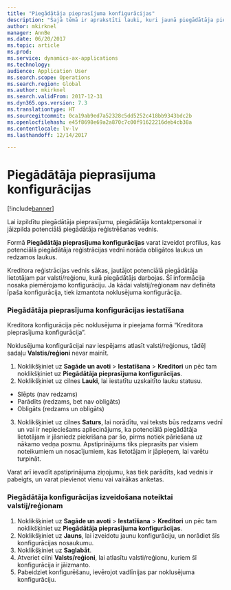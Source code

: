 ```yaml
---
title: "Piegādātāja pieprasījuma konfigurācijas"
description: "Šajā tēmā ir aprakstīti lauki, kuri jaunā piegādātāja pieprasījumā ir jāaizpilda obligāti."
author: mkirknel
manager: AnnBe
ms.date: 06/20/2017
ms.topic: article
ms.prod: 
ms.service: dynamics-ax-applications
ms.technology: 
audience: Application User
ms.search.scope: Operations
ms.search.region: Global
ms.author: mkirknel
ms.search.validFrom: 2017-12-31
ms.dyn365.ops.version: 7.3
ms.translationtype: HT
ms.sourcegitcommit: 0ca19ab9ed7a52328c5dd5252c418bb9343bdc2b
ms.openlocfilehash: e45f8698e69a2a870c7c00f91622216deb4cb38a
ms.contentlocale: lv-lv
ms.lasthandoff: 12/14/2017

---
```


# <a name="vendor-request-configurations"></a>Piegādātāja pieprasījuma konfigurācijas
[!include[banner](../includes/banner.md)]

Lai izpildītu piegādātāja pieprasījumu, piegādātāja kontaktpersonai ir jāizpilda potenciālā piegādātāja reģistrēšanas vednis.

Formā **Piegādātāja pieprasījuma konfigurācijas** varat izveidot profilus, kas potenciālā piegādātāja reģistrācijas vednī norāda obligātos laukus un redzamos laukus.

Kreditora reģistrācijas vednis sākas, jautājot potenciālā piegādātāja lietotājam par valsti/reģionu, kurā piegādātājs darbojas. Šī informācija nosaka piemērojamo konfigurāciju. Ja kādai valstij/reģionam nav definēta īpaša konfigurācija, tiek izmantota noklusējuma konfigurācija.

### <a name="set-up-a-vendor-request-configuration"></a>Piegādātāja pieprasījuma konfigurācijas iestatīšana

Kreditora konfigurācija pēc noklusējuma ir pieejama formā “Kreditora pieprasījuma konfigurācija”.

Noklusējuma konfigurācijai nav iespējams atlasīt valsti/reģionus, tādēļ sadaļu **Valstis/reģioni** nevar mainīt.

1.  Noklikšķiniet uz **Sagāde un avoti** > **Iestatīšana** > **Kreditori** un pēc tam noklikšķiniet uz **Piegādātāja pieprasījuma konfigurācijas**.
2.  Noklikšķiniet uz cilnes **Lauki**, lai iestatītu uzskaitīto lauku statusu.
-   Slēpts (nav redzams)
-   Parādīts (redzams, bet nav obligāts)
-   Obligāts (redzams un obligāts)
3.  Noklikšķiniet uz cilnes **Saturs**, lai norādītu, vai teksts būs redzams vednī un vai ir nepieciešams apliecinājums, ka potenciālā piegādātāja lietotājam ir jāsniedz piekrišana par šo, pirms notiek pāriešana uz nākamo vedņa posmu. Apstiprinājums tiks pieprasīts par visiem noteikumiem un nosacījumiem, kas lietotājam ir jāpieņem, lai varētu turpināt.

Varat arī ievadīt apstiprinājuma ziņojumu, kas tiek parādīts, kad vednis ir pabeigts, un varat pievienot vienu vai vairākas anketas.

### <a name="create-a-vendor-configuration-for-a-specific-countryregion"></a>Piegādātāja konfigurācijas izveidošana noteiktai valstij/reģionam
1.  Noklikšķiniet uz **Sagāde un avoti** > **Iestatīšana** > **Kreditori** un pēc tam noklikšķiniet uz **Piegādātāja pieprasījuma konfigurācijas**.
2.  Noklikšķiniet uz **Jauns**, lai izveidotu jaunu konfigurāciju, un norādiet šīs konfigurācijas nosaukumu.
3.  Noklikšķiniet uz **Saglabāt**.
4.  Atveriet cilni **Valsts/reģioni**, lai atlasītu valsti/reģionu, kuriem šī konfigurācija ir jāizmanto.
5.  Pabeidziet konfigurēšanu, ievērojot vadlīnijas par noklusējuma konfigurāciju.


